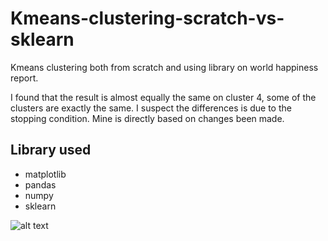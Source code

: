 # Kmeans-clustering-scratch-vs-sklearn
Kmeans clustering both from scratch and using library on world happiness report.

I found that the result is almost equally the same on cluster 4, some of the clusters are exactly the same. I suspect the differences is due to the stopping condition. Mine is directly based on changes been made.

## Library used ##

* matplotlib
* pandas
* numpy
* sklearn

![alt text](https://raw.githubusercontent.com/ammarsyatbi/Kmeans-clustering-scratch-vs-sklearn/scratch.png)
